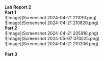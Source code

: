 <b>Lab Report 2 <br></b>
<b>Part 1 <br></b>
![Image](Screenshot 2024-04-21 211010.png)<br>
![Image](Screenshot 2024-04-21 210820.png)<br>
<b>Part 2 <br></b>
![Image](Screenshot 2024-04-21 205918.png)<br>
![Image](Screenshot 2024-05-07 070225.png)<br>
![Image](Screenshot 2024-04-21 210206.png)<br><br>
<b>Part 3 <br></b>

